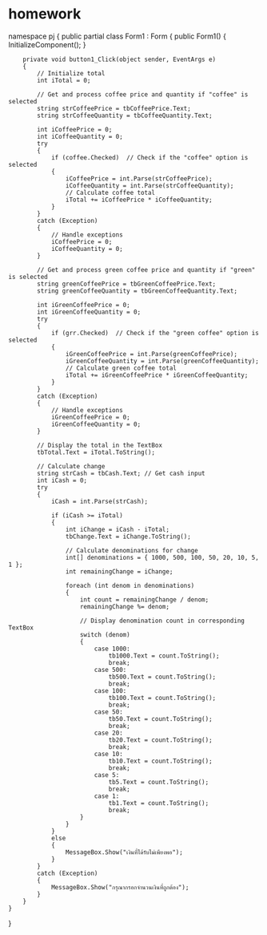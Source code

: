 # homework
namespace pj
{
    public partial class Form1 : Form
    {
        public Form1()
        {
            InitializeComponent();
        }

        private void button1_Click(object sender, EventArgs e)
        {
            // Initialize total
            int iTotal = 0;

            // Get and process coffee price and quantity if "coffee" is selected
            string strCoffeePrice = tbCoffeePrice.Text;
            string strCoffeeQuantity = tbCoffeeQuantity.Text;

            int iCoffeePrice = 0;
            int iCoffeeQuantity = 0;
            try
            {
                if (coffee.Checked)  // Check if the "coffee" option is selected
                {
                    iCoffeePrice = int.Parse(strCoffeePrice);
                    iCoffeeQuantity = int.Parse(strCoffeeQuantity);
                    // Calculate coffee total
                    iTotal += iCoffeePrice * iCoffeeQuantity;
                }
            }
            catch (Exception)
            {
                // Handle exceptions
                iCoffeePrice = 0;
                iCoffeeQuantity = 0;
            }

            // Get and process green coffee price and quantity if "green" is selected
            string greenCoffeePrice = tbGreenCoffeePrice.Text;
            string greenCoffeeQuantity = tbGreenCoffeeQuantity.Text;

            int iGreenCoffeePrice = 0;
            int iGreenCoffeeQuantity = 0;
            try
            {
                if (grr.Checked)  // Check if the "green coffee" option is selected
                {
                    iGreenCoffeePrice = int.Parse(greenCoffeePrice);
                    iGreenCoffeeQuantity = int.Parse(greenCoffeeQuantity);
                    // Calculate green coffee total
                    iTotal += iGreenCoffeePrice * iGreenCoffeeQuantity;
                }
            }
            catch (Exception)
            {
                // Handle exceptions
                iGreenCoffeePrice = 0;
                iGreenCoffeeQuantity = 0;
            }

            // Display the total in the TextBox
            tbTotal.Text = iTotal.ToString();

            // Calculate change
            string strCash = tbCash.Text; // Get cash input
            int iCash = 0;
            try
            {
                iCash = int.Parse(strCash);

                if (iCash >= iTotal)
                {
                    int iChange = iCash - iTotal;
                    tbChange.Text = iChange.ToString();

                    // Calculate denominations for change
                    int[] denominations = { 1000, 500, 100, 50, 20, 10, 5, 1 };
                    int remainingChange = iChange;

                    foreach (int denom in denominations)
                    {
                        int count = remainingChange / denom;
                        remainingChange %= denom;

                        // Display denomination count in corresponding TextBox
                        switch (denom)
                        {
                            case 1000:
                                tb1000.Text = count.ToString();
                                break;
                            case 500:
                                tb500.Text = count.ToString();
                                break;
                            case 100:
                                tb100.Text = count.ToString();
                                break;
                            case 50:
                                tb50.Text = count.ToString();
                                break;
                            case 20:
                                tb20.Text = count.ToString();
                                break;
                            case 10:
                                tb10.Text = count.ToString();
                                break;
                            case 5:
                                tb5.Text = count.ToString();
                                break;
                            case 1:
                                tb1.Text = count.ToString();
                                break;
                        }
                    }
                }
                else
                {
                    MessageBox.Show("เงินที่ได้รับไม่เพียงพอ");
                }
            }
            catch (Exception)
            {
                MessageBox.Show("กรุณากรอกจำนวนเงินที่ถูกต้อง");
            }
        }
    }
}
